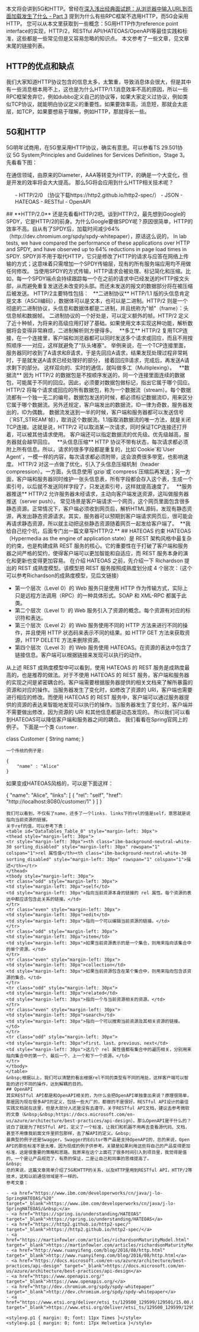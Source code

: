 本文将会讲到5G和HTTP。曾经在<a href="https://www.cnblogs.com/confach/p/10050437.html" target="_blank">深入浅出经典面试题：从浏览器中输入URL到页面加载发生了什么 - Part 3</a> 提到为什么有些RPC框架不选用HTTP，而5G会采用HTTP。
您可以从本文里获取到一些概念：5G用HTTP作为reference point interface的实现，HTTP/2，RESTful API/HATEOAS/OpenAPI等最佳实践和标准，这些都是一些常见但是又容易忽略的知识点。
本文参考了一些文章，见文章末尾的链接列表。
## **HTTP的优点和缺点**
我们大家知道HTTP协议包含的信息太多，太繁重，导致消息体会很大，但是其中有一些消息根本用不上，这也是为什么HTTP/1.1消息效率不高的原因，所以一些RPC框架舍弃它，例如dubbo定义自己的协议等，如果大家定义过协议，例如类似TCP协议，就能明白协议定义的重要性。如果要效率高，消息短，那就会太底层，如TCP，如果要想易于理解，例如HTTP，那就得长一些。
## **5G和HTTP**
5G明年试商用，在5G里采用HTTP协议，确实有意思。可以参看TS 29.501协议&nbsp;5G System;Principles and Guidelines for Services Definition，Stage 3。先看看下图：

在通信领域，由原来的Diameter，AAA等转变为HTTP，的确是一个大变化，但是开发的效率将会大大提高。
那么5G将会应用到什么HTTP相关技术呢？
<ol>
- HTTP/2/0 （协议下载https://http2.github.io/http2-spec/）
- JSON
- HATEOAS
- RESTful
- OpenAPI
</ol>
## **HTTP/2.0**
还是先看看HTTP/2吧。谈到HTTP/2，最先想到Google的SPDY，它是HTTP/2的前身。为什么Google要做SPDY呢？原因很简单，HTTP的效率不高。自从有了SPDY后，加载时间减少64%（http://dev.chromium.org/spdy/spdy-whitepaper），原话这么说的， In lab tests, we have compared the performance of these applications over HTTP and SPDY, and have observed up to 64% reductions in page load times in SPDY.
SPDY并不用于取代HTTP，它只是修改了HTTP的请求与应答在网络上传输的方式；这意味着只需增加一个SPDY传输层，现有的所有服务端应用均不用做任何修改。 当使用SPDY的方式传输，HTTP请求会被处理、标记简化和压缩。比如，每一个SPDY端点会持续跟踪每一个在之前的请求中已经发送的HTTP报文头部，从而避免重复发送还未改变的头部。而还未发送的报文的数据部分将在被压缩后被发送。
HTTP/2主要特性包括：
&nbsp;
**二进制协议**
HTTP/1.1 版的头信息肯定是文本（ASCII编码），数据体可以是文本，也可以是二进制。HTTP/2 则是一个彻底的二进制协议，头信息和数据体都是二进制，并且统称为"帧"（frame）：头信息帧和数据帧。
二进制协议的一个好处是，可以定义额外的帧。HTTP/2 定义了近十种帧，为将来的高级应用打好了基础。如果使用文本实现这种功能，解析数据将会变得非常麻烦，二进制解析则方便得多。
&nbsp;
**多工**
HTTP/2 复用TCP连接，在一个连接里，客户端和浏览器都可以同时发送多个请求或回应，而且不用按照顺序一一对应，这样就避免了"队头堵塞"。
举例来说，在一个TCP连接里面，服务器同时收到了A请求和B请求，于是先回应A请求，结果发现处理过程非常耗时，于是就发送A请求已经处理好的部分， 接着回应B请求，完成后，再发送A请求剩下的部分。
这样双向的、实时的通信，就叫做多工（Multiplexing）。
&nbsp;
**数据流**
因为 HTTP/2 的数据包是不按顺序发送的，同一个连接里面连续的数据包，可能属于不同的回应。因此，必须要对数据包做标记，指出它属于哪个回应。
HTTP/2 将每个请求或回应的所有数据包，称为一个数据流（stream）。每个数据流都有一个独一无二的编号。数据包发送的时候，都必须标记数据流ID，用来区分它属于哪个数据流。另外还规定，客户端发出的数据流，ID一律为奇数，服务器发出的，ID为偶数。
数据流发送到一半的时候，客户端和服务器都可以发送信号（`RST_STREAM`帧），取消这个数据流。1.1版取消数据流的唯一方法，就是关闭TCP连接。这就是说，HTTP/2 可以取消某一次请求，同时保证TCP连接还打开着，可以被其他请求使用。
客户端还可以指定数据流的优先级。优先级越高，服务器就会越早回应。
&nbsp;
**头信息压缩**
HTTP 协议不带有状态，每次请求都必须附上所有信息。所以，请求的很多字段都是重复的，比如`Cookie`和`User Agent`，一模一样的内容，每次请求都必须附带，这会浪费很多带宽，也影响速度。
HTTP/2 对这一点做了优化，引入了头信息压缩机制（header compression）。一方面，头信息使用`gzip`或`compress`压缩后再发送；另一方面，客户端和服务器同时维护一张头信息表，所有字段都会存入这个表，生成一个索引号，以后就不发送同样字段了，只发送索引号，这样就提高速度了。
&nbsp;
**服务器推送**
HTTP/2 允许服务器未经请求，主动向客户端发送资源，这叫做服务器推送（server push）。
常见场景是客户端请求一个网页，这个网页里面包含很多静态资源。正常情况下，客户端必须收到网页后，解析HTML源码，发现有静态资源，再发出静态资源请求。其实，服务器可以预期到客户端请求网页后，很可能会再请求静态资源，所以就主动把这些静态资源随着网页一起发给客户端了。&nbsp;
**我给自己挖个坑，后面专门出一篇文章写HTTP/2.**
## HATEOAS 约束
HATEOAS（Hypermedia as the engine of application state）是 REST 架构风格中最复杂的约束，也是构建成熟 REST 服务的核心。它的重要性在于打破了客户端和服务器之间严格的契约，使得客户端可以更加智能和自适应，而 REST 服务本身的演化和更新也变得更加容易。
在介绍 HATEOAS 之前，先介绍一下 Richardson 提出的 REST 成熟度模型。该模型把 REST 服务按照成熟度划分成 4 个层次：（这个可以参考Richardson的成熟度模型，见后文链接）

- 第一个层次（Level 0）的 Web 服务只是使用 HTTP 作为传输方式，实际上只是远程方法调用（RPC）的一种具体形式。SOAP 和 XML-RPC 都属于此类。
- 第二个层次（Level 1）的 Web 服务引入了资源的概念。每个资源有对应的标识符和表达。
- 第三个层次（Level 2）的 Web 服务使用不同的 HTTP 方法来进行不同的操作，并且使用 HTTP 状态码来表示不同的结果。如 HTTP GET 方法来获取资源，HTTP DELETE 方法来删除资源。
- 第四个层次（Level 3）的 Web 服务使用 HATEOAS。在资源的表达中包含了链接信息。客户端可以根据链接来发现可以执行的动作。

从上述 REST 成熟度模型中可以看到，使用 HATEOAS 的 REST 服务是成熟度最高的，也是推荐的做法。对于不使用 HATEOAS 的 REST 服务，客户端和服务器的实现之间是紧密耦合的。客户端需要根据服务器提供的相关文档来了解所暴露的资源和对应的操作。当服务器发生了变化时，如修改了资源的 URI，客户端也需要进行相应的修改。而使用 HATEOAS 的 REST 服务中，客户端可以通过服务器提供的资源的表达来智能地发现可以执行的操作。当服务器发生了变化时，客户端并不需要做出修改，因为资源的 URI 和其他信息都是动态发现的。
所以我们可以看到HATEOAS可以降低客户端和服务器之间的耦合。
我们看看在Spring官网上的例子。
下面是一个类&nbsp;`Customer`.

class Customer {
    String name;
}
```
一个传统的例子是:

{ 
    "name" : "Alice"
}
```
如果变成HATEOAS风格的，可以是下面这样：

{
    "name": "Alice",
    "links": [ {
        "rel": "self",
        "href": "http://localhost:8080/customer/1"
    } ]
}
```
我们可以看到，不仅有了name，还多了一个links. links下的rel的值是self，意思就是说指向当前资源的链接。
关于ref的值，可以参考下表：
<table id="DataTables_Table_0" style="margin-left: 30px">
<thead style="margin-left: 30px">
<tr style="margin-left: 30px"><th class="ibm-background-neutral-white-30 sorting_disabled" style="margin-left: 30px" rowspan="1" colspan="1">rel 属性值</th><th class="ibm-background-neutral-white-30 sorting_disabled" style="margin-left: 30px" rowspan="1" colspan="1">描述</th></tr>
</thead>
<tbody style="margin-left: 30px">
<tr class="odd" style="margin-left: 30px">
<td style="margin-left: 30px">self</td>
<td style="margin-left: 30px">指向当前资源本身的链接的 rel 属性。每个资源的表达中都应该包含此关系的链接。</td>
</tr>
<tr class="even" style="margin-left: 30px">
<td style="margin-left: 30px">edit</td>
<td style="margin-left: 30px">指向一个可以编辑当前资源的链接。</td>
</tr>
<tr class="odd" style="margin-left: 30px">
<td style="margin-left: 30px">item</td>
<td style="margin-left: 30px">如果当前资源表示的是一个集合，则用来指向该集合中的单个资源。</td>
</tr>
<tr class="even" style="margin-left: 30px">
<td style="margin-left: 30px">collection</td>
<td style="margin-left: 30px">如果当前资源包含在某个集合中，则用来指向包含该资源的集合。</td>
</tr>
<tr class="odd" style="margin-left: 30px">
<td style="margin-left: 30px">related</td>
<td style="margin-left: 30px">指向一个与当前资源相关的资源。</td>
</tr>
<tr class="even" style="margin-left: 30px">
<td style="margin-left: 30px">search</td>
<td style="margin-left: 30px">指向一个可以搜索当前资源及其相关资源的链接。</td>
</tr>
<tr class="odd" style="margin-left: 30px">
<td style="margin-left: 30px">first、last、previous、next</td>
<td style="margin-left: 30px">这几个 rel 属性值都有集合中的遍历相关，分别用来指向集合中的第一个、最后一个、上一个和下一个资源。</td>
</tr>
</tbody>
</table>
&nbsp;根据以上，我们可以清楚的看出根据rel不同的类型有不同的用处，这样客户端可以智能的进行不同的操作，达到解耦的目的。
## OpenAPI
其实RESTful API都是和OpenAPI相关的，为什么会把OpenAPI单独拿出来说？原理很简单，那是因为现在很多API的定义，包括一些大厂的，都做的不是很好。RESTful API设计的最佳实践文档就在这里，但是大部分人还是没有去遵守。关于RESTful API文档，建议去参考微软的文章（&nbsp;&nbsp;https://docs.microsoft.com/en-us/azure/architecture/best-practices/api-design）。那么OpenAPI是干什么的？说白了就是为了RESTful API，定义了一个标准，让我们和机器不用再去查看源代码、文档，甚至不用像我前面文件里抓包那样，去了解API的定义。&nbsp;
最典型的例子还是Swagger。Swagger的Editor等产品是支持OpenAPI的，总的来说，Open API的那些标准不是太难，因为现成的例子供参考。关键是如果利用这些将自己的产品变得更加标准，这是很重要的策略和思路。我原来在这个上面花了很多时间引入到项目里，我觉得是值的，一个是让产品规范了，有质的保证，二是让自己和同事的思维提高了。
&nbsp;
总的来说，这篇文章简单介绍了5G和HTTP的关系，以及HTTP里用到RESTful API，HTTP/2等技术，这和以前通信领域是不一样的。
参考文章：

- <a href="https://www.ibm.com/developerworks/cn/java/j-lo-SpringHATEOAS/%20" target="_blank">https://www.ibm.com/developerworks/cn/java/j-lo-SpringHATEOAS/&nbsp;</a>
- <a href="https://spring.io/understanding/HATEOAS" target="_blank">https://spring.io/understanding/HATEOAS</a>
- <a href="https://http2.github.io/http2-spec/" target="_blank">https://http2.github.io/http2-spec/</a>
- <a href="https://martinfowler.com/articles/richardsonMaturityModel.html" target="_blank">https://martinfowler.com/articles/richardsonMaturityModel.html</a>
- <a href="http://www.ruanyifeng.com/blog/2016/08/http.html" target="_blank">http://www.ruanyifeng.com/blog/2016/08/http.html</a>
- <a href="https://docs.microsoft.com/en-us/azure/architecture/best-practices/api-design" target="_blank">https://docs.microsoft.com/en-us/azure/architecture/best-practices/api-design</a>
- <a href="https://www.openapis.org/" target="_blank">https://www.openapis.org/</a>
- <a href="http://dev.chromium.org/spdy/spdy-whitepaper" target="_blank">http://dev.chromium.org/spdy/spdy-whitepaper</a>
- <a href="https://www.etsi.org/deliver/etsi_ts/129500_129599/129501/15.00.01_60/ts_129501v150001p.pdf" target="_blank">https://www.etsi.org/deliver/etsi_ts/129500_129599/129501/15.00.01_60/ts_129501v150001p.pdf</a>

<style>p.p1 { margin: 0; font: 11px Times }</style>
<style>p.p1 { margin: 0; font: 17px Helvetica }</style>
```